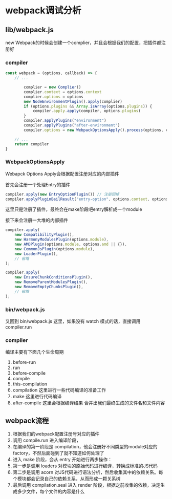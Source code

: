 # webpack调试分析

## lib/webpack.js

new Webpack的时候会创建一个complier，并且会根据我们的配置，把插件都注册好

### compiler

```js
const webpack = (options, callback) => {
    // ...

        complier = new Complier()
        complier.context = options.context
        complier.options = options
        new NodeEnvironmentPlugin().apply(complier)
        if (options.plugins && Array.isArray(options.plugins)) {
            compiler.apply.apply(compiler, options.plugins)
        }
        compiler.applyPlugins("environment")
        compiler.applyPlugins("after-environment")
        compiler.options = new WebpackOptionsApply().process(options, compiler)

    // ...
    return compiler
}
```

### WebpackOptionsApply

Webapck Options Apply会根据配置注册对应的内部插件

首先会注册一个处理Entry的插件

```js
compiler.apply(new EntryOptionPlugin()) // 注册回掉
compiler.applyPluginBailResult("entry-option", options.context, options.entry) // 触发
```

这里只是注册了插件，最终会在make阶段吧entry解析成一个module

接下来会注册一大堆的内部插件

```js
compiler.apply(
    new CompatibilityPlugin(),
    new HarmonyModulesPlugin(options.module),
    new AMDPlugin(options.module, options.amd || {}),
    new CommonJsPlugin(options.module),
    new LoaderPlugin(),
    // 省略
);

compiler.apply(
    new EnsureChunkConditionsPlugin(),
    new RemoveParentModulesPlugin(),
    new RemoveEmptyChunksPlugin(),
    // 省略
);
```

### bin/webpack.js

又回到 bin/webpack.js 这里，如果没有 watch 模式的话，直接调用 compiler.run

### compiler

编译主要有下面几个生命周期

1. before-run
1. run
1. before-compile
1. compile
1. this-compilation
1. compilation 这里进行一些代码编译的准备工作
1. make 这里进行代码编译
1. after-compile 这里会根据编译结果 合并出我们最终生成的文件名和文件内容

## webpack流程

1. 根据我们的webpack配置注册号对应的插件
1. 调用 compile.run 进入编译阶段，
1. 在编译的第一阶段是 compilation，他会注册好不同类型的module对应的 factory，不然后面碰到了就不知道如何处理了
1. 进入 make 阶段，会从 entry 开始进行两步操作：
1. 第一步是调用 loaders 对模块的原始代码进行编译，转换成标准的JS代码
1. 第二步是调用 acorn 对JS代码进行语法分析，然后收集其中的依赖关系。每个模块都会记录自己的依赖关系，从而形成一颗关系树
1. 最后调用 compilation.seal 进入 render 阶段，根据之前收集的依赖，决定生成多少文件，每个文件的内容是什么